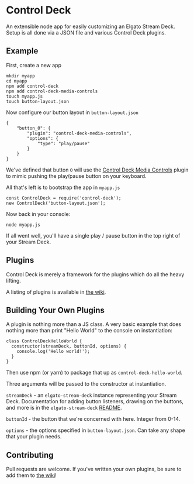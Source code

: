 # Control Deck

An extensible node app for easily customizing an Elgato Stream Deck. Setup is all done via a JSON file and various Control Deck plugins.

## Example

First, create a new app

```
mkdir myapp
cd myapp
npm add control-deck
npm add control-deck-media-controls
touch myapp.js
touch button-layout.json
```

Now configure our button layout in `button-layout.json`

```
{
	"button_0": {
		"plugin": "control-deck-media-controls",
		"options": {
			"type": "play/pause"
		}
	}
}
```

We've defined that button `0` will use the [Control Deck Media Controls](https://github.com/danielmurphy/control-deck-media-controls) plugin to mimic pushing the play/pause button on your keyboard.

All that's left is to bootstrap the app in `myapp.js`

```
const ControlDeck = require('control-deck');
new ControlDeck('button-layout.json');
```

Now back in your console:

```
node myapp.js
```

If all went well, you'll have a single play / pause button in the top right of your Stream Deck.

## Plugins

Control Deck is merely a framework for the plugins which do all the heavy lifting.

A listing of plugins is available in [the wiki](https://github.com/danielmurphy/control-deck/wiki/Plugins).

## Building Your Own Plugins

A plugin is nothing more than a JS class. A very basic example that does nothing more than print "Hello World" to the console on instantiation:

```
class ControlDeckHelloWorld {
  constructor(streamDeck, buttonId, options) {
    console.log('Hello world!');
  }
}
```

Then use npm (or yarn) to package that up as `control-deck-hello-world`.

Three arguments will be passed to the constructor at instantiation.

`streamDeck` - an `elgato-stream-deck` instance representing your Stream Deck. Documentation for adding button listeners, drawing on the buttons, and more is in the `elgato-stream-deck` [README](https://github.com/Lange/node-elgato-stream-deck).

`buttonId` - the button that we're concerned with here. Integer from 0-14.

`options` - the options specified in `button-layout.json`. Can take any shape that your plugin needs.

## Contributing

Pull requests are welcome. If you've written your own plugins, be sure to add them to [the wiki](https://github.com/danielmurphy/control-deck/wiki/Plugins)!
